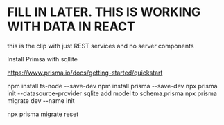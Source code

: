 # FILL IN LATER. THIS IS WORKING WITH DATA IN REACT 

this is the clip with just REST services and no server components

Install Primsa with sqllite

https://www.prisma.io/docs/getting-started/quickstart

npm install ts-node --save-dev
npm install prisma --save-dev
npx prisma init --datasource-provider sqlite
add model to schema.prisma
npx prisma migrate dev --name init

npx prisma migrate reset
